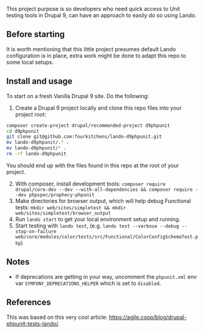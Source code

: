 This project purpose is so developers who need quick access to Unit testing
tools in Drupal 9, can have an approach to easily do so using Lando.

## Before starting
It is worth mentioning that this little project presumes default Lando configuration
is in place, extra work might be done to adapt this repo to some local setups.

## Install and usage
To start on a fresh Vanilla Drupal 9 site. Do the following:

1. Create a Drupal 9 project locally and clone this repo files into your project root:
``` sh
composer create-project drupal/recommended-project d9phpunit
cd d9phpunit
git clone git@github.com:fourkitchens/lando-d9phpunit.git
mv lando-d9phpunit/.* .
mv lando-d9phpunit/* .
rm -rf lando-d9phpunit
```
You should end up with the files found in this repo at the root of your project.

2. With composer, install development tools:
`composer require drupal/core-dev --dev --with-all-dependencies && composer require --dev phpspec/prophecy-phpunit`
3. Make directories for browser output, which will help debug Functional tests:
`mkdir web/sites/simpletest && mkdir web/sites/simpletest/browser_output`
4. Run `lando start` to get your local environment setup and running.
5. Start testing with `lando test`, (e.g. `lando test --verbose --debug --stop-on-failure web/core/modules/color/tests/src/Functional/ColorConfigSchemaTest.php`)

## Notes
- If deprecations are getting in your way, uncomment the `phpunit.xml` env var
`SYMFONY_DEPRECATIONS_HELPER` which is set to `disabled`.

## References
This was based on this very cool article: https://agile.coop/blog/drupal-phpunit-tests-lando/.
